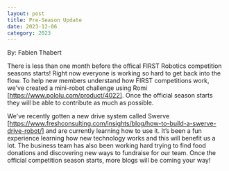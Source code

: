 ```yaml
---
layout: post
title: Pre-Season Update
date: 2023-12-06
category: 2023
---
```

By: Fabien Thabert

There is less than one month before the offical FIRST Robotics competition seasons starts! Right now everyone is working so hard to get back into the flow. To help new members understand how FIRST competitions work, we've created a mini-robot challenge using Romi [https://www.pololu.com/product/4022]. Once the official season starts they will be able to contribute as much as possible. 

We've recently gotten a new drive system called Swerve [https://www.freshconsulting.com/insights/blog/how-to-build-a-swerve-drive-robot/] and are currently learning how to use it. It’s been a fun experience learning how new technology works and this will benefit us a lot. The business team has also been working hard trying to find food donations and discovering new ways to fundraise for our team. Once the official competition season starts, more blogs will be coming your way!
